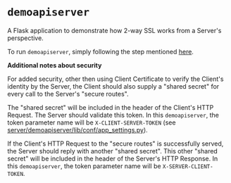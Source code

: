 # `demoapiserver`

A Flask application to demonstrate how 2-way SSL works from a Server's perspective.

To run `demoapiserver`, simply following the step mentioned [here](https://github.com/oromico/2way-ssl-ref-implementation/blob/main/README.md#running-the-environment). 


**Additional notes about security**

For added security, other then using Client Certificate to verify the Client's identity by the Server, the Client
should also supply a "shared secret" for every call to the Server's "secure routes".

The "shared secret" will be included in the header of the Client's HTTP Request. The Server should validate this token. In
this `demoapiserver`, the token parameter name will be `X-CLIENT-SERVER-TOKEN` (see [server/demoapiserver/lib/conf/app_settings.py](https://github.com/oromico/2way-ssl-ref-implementation/blob/main/server/demoapiserver/lib/conf/app_settings.py)).

If the Client's HTTP Request to the "secure routes" is successfully served, the Server should reply with another
"shared secret". This other "shared secret" will be included in the header of the Server's HTTP Response. In this
`demoapiserver`, the token parameter name will be `X-SERVER-CLIENT-TOKEN`.
